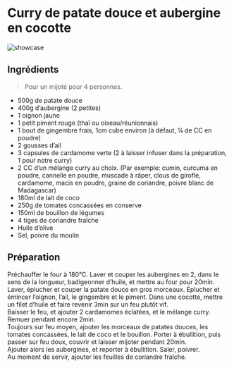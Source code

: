 # Curry de patate douce et aubergine en cocotte

![showcase](http://www.gratinez.fr/wp-content/uploads/2016/02/curry-patate-douce-aubergine-coriandre.jpg)

## Ingrédients

> Pour un mijoté pour 4 personnes.

* 500g de patate douce
* 400g d’aubergine (2 petites)
* 1 oignon jaune
* 1 petit piment rouge (thaï ou oiseau/réunionnais)
* 1 bout de gingembre frais, 1cm cube environ (à défaut, ¼ de CC en poudre)
* 2 gousses d’ail
* 3 capsules de cardamome verte (2 à laisser infuser dans la préparation, 1 pour notre curry)
* 2 CC d’un mélange curry au choix. (Par exemple: cumin, curcuma en poudre, cannelle en poudre, muscade à râper, clous de girofle, cardamome, macis en poudre, graine de coriandre, poivre blanc de Madagascar)
* 180ml de lait de coco
* 250g de tomates concassées en conserve
* 150ml de bouillon de légumes
* 4 tiges de coriandre fraîche
* Huile d’olive
* Sel, poivre du moulin

## Préparation

Préchauffer le four à 180°C.
Laver et couper les aubergines en 2, dans le sens de la longueur, badigeonner d’huile, et mettre au four pour 20min.  
Laver, éplucher et couper la patate douce en gros morceaux. 
Éplucher et émincer l’oignon, l’ail, le gingembre et le piment. Dans une cocotte, mettre un filet d’huile et faire revenir 3min sur un feu plutôt vif.  
Baisser le feu, et ajouter 2 cardamomes éclatées, et le mélange curry. Remuer pendant encore 2min.  
Toujours sur feu moyen, ajouter les morceaux de patates douces, les tomates concassées, le lait de coco et le bouillon. Porter à ébullition, puis passer sur feu doux, couvrir et laisser mijoter pendant 20min.  
Ajouter alors les aubergines, et reporter à ébullition. Saler, poivrer.  
Au moment de servir, ajouter les feuilles de coriandre fraîche.
